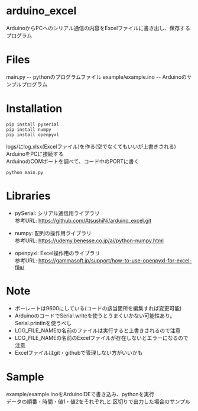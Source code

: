 # arduino_excel
ArduinoからPCへのシリアル通信の内容をExcelファイルに書き出し、保存するプログラム

# Files
main.py -- pythonのプログラムファイル
example/example.ino -- Arduinoのサンプルプログラム

# Installation
```
pip install pyserial
pip install numpy
pip install openpyxl
```
logs/にlog.xlsx(Excelファイル)を作る(空でなくてもいいが上書きされる)  
ArduinoをPCに接続する  
ArduinoのCOMポートを調べて、コード中のPORTに書く
```
python main.py
```

# Libraries
- pySerial: シリアル通信用ライブラリ  
参考URL: https://github.com/AtsushiNi/arduino_excel.git

- numpy: 配列の操作用ライブラリ  
参考URL: https://udemy.benesse.co.jp/ai/python-numpy.html

- openpyxl: Excel操作用のライブラリ  
参考URL: https://gammasoft.jp/support/how-to-use-openpyxl-for-excel-file/

# Note
- ボーレートは9600にしている(コードの該当箇所を編集すれば変更可能)
- ArduinoのコードでSerial.writeを使うとうまくいかない可能性あり。Serial.printlnを使うべし
- LOG_FILE_NAMEの名前のファイルは実行すると上書きされるので注意
- LOG_FILE_NAMEの名前のExcelファイルが存在しないとエラーになるので注意
- Excelファイルはgit・githubで管理しない方がいいかも

# Sample
example/example.inoをArduinoIDEで書き込み、pythonを実行  
データの順番・時間・値1・値2をそれぞれ,と:区切りで出力した場合のサンプル